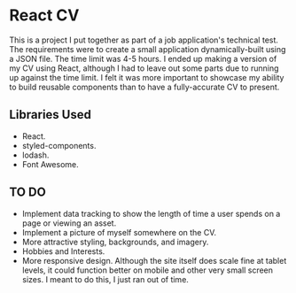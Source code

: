 # React CV

This is a project I put together as part of a job application's technical test. The requirements were to create a small application dynamically-built using a JSON file. The time limit was 4-5 hours. I ended up making a version of my CV using React, although I had to leave out some parts due to running up against the time limit. I felt it was more important to showcase my ability to build reusable components than to have a fully-accurate CV to present.

## Libraries Used

- React.
- styled-components.
- lodash.
- Font Awesome.

## TO DO

- Implement data tracking to show the length of time a user spends on a page or viewing an asset.
- Implement a picture of myself somewhere on the CV.
- More attractive styling, backgrounds, and imagery.
- Hobbies and Interests.
- More responsive design. Although the site itself does scale fine at tablet levels, it could function better on mobile and other very small screen sizes. I meant to do this, I just ran out of time.
